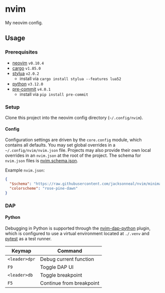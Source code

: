 # nvim

My neovim config.

## Usage

### Prerequisites

- [neovim][neovim-home] `v0.10.4`
- [cargo][cargo-repo] `v1.85.0`
- [stylua][stylua-repo] `v2.0.2`
  - install via `cargo install stylua --features lua52`
- [python][python-downloads] `v3.12.0`
- [pre-commit][pre-commit-home] `v4.0.1`
  - install via `pip install pre-commit`

### Setup

Clone this project into the neovim config directory (`~/.config/nvim`).

#### Config

Configuration settings are driven by the `core.config` module, which contains all defaults. You
may set global overrides in a `~/.config/nvim/nvim.json` file.  Projects may also provide their own
local overrides in an `nvim.json` at the root of the project.  The schema for `nvim.json` files
is [nvim.schema.json](./nvim.schema.json).

Example `nvim.json`:

```json
{
  "$schema": "https://raw.githubusercontent.com/jacksonneal/nvim/minimal/nvim.schema.json",
  "colorscheme": "rose-pine-dawn"
}
```

### DAP

#### Python

Debugging in Python is supported through the [nvim-dap-python][nvim-dap-python-repo] plugin, which
is configured to use a virtual environment located at `./.venv` and [pytest][pytest-repo] as a
test runner.

| Keymap        | Command                  |
| ------------- | ------------------------ |
| `<leader>dpr` | Debug current function   |
| `F9`          | Toggle DAP UI            |
| `<leader>db`  | Toggle breakpoint        |
| `F5`          | Continue from breakpoint |


[cargo-repo]: https://github.com/rust-lang/cargo
[neovim-home]: https://neovim.io
[nvim-dap-python-repo]: https://github.com/mfussenegger/nvim-dap-python
[pre-commit-home]: https://pre-commit.com
[pytest-repo]: https://github.com/pytest-dev/pytest
[python-downloads]: https://www.python.org/downloads/
[stylua-repo]: https://github.com/JohnnyMorganz/StyLua
